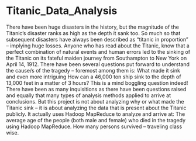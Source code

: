 # Titanic_Data_Analysis
There have been huge disasters in the history, but the magnitude of the Titanic’s disaster ranks as high as the depth it sank too. So much so that subsequent disasters have always been described as “titanic in proportion” – implying huge losses. Anyone who has read about the Titanic, know that a perfect combination of natural events and human errors led to the sinking of the Titanic on its fateful maiden journey from Southampton to New York on April 14, 1912. There have been several questions put forward to understand the cause/s of the tragedy – foremost among them is: What made it sink and even more intriguing How can a 46,000 ton ship sink to the depth of 13,000 feet in a matter of 3 hours? This is a mind boggling question indeed! There have been as many inquisitions as there have been questions raised and equally that many types of analysis methods applied to arrive at conclusions. But this project is not about analyzing why or what made the Titanic sink – it is about analyzing the data that is present about the Titanic publicly. It actually uses Hadoop MapReduce to analyze and arrive at:  The average age of the people (both male and female) who died in the tragedy using Hadoop MapReduce. How many persons survived – traveling class wise.
